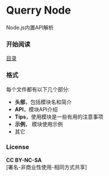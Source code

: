 # Querry Node
Node.js内置API解析

### 开始阅读
[目录](./book/index.md)

   

### 格式
每个文件都有以下几个部分:   

  * **头部**，包括模块名和简介
  * **API**，模块API介绍
  * **Tips**，使用模块是一些有用的注意事项
  * **示例**， 模块使用示例
  * 其它


### License
**CC BY-NC-SA**   
[署名-非商业性使用-相同方式共享]

